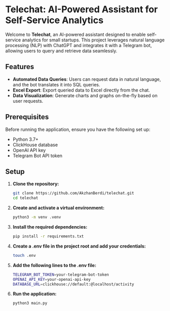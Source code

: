 # Telechat: AI-Powered Assistant for Self-Service Analytics

Welcome to **Telechat**, an AI-powered assistant designed to enable self-service analytics for small startups. This project leverages natural language processing (NLP) with ChatGPT and integrates it with a Telegram bot, allowing users to query and retrieve data seamlessly.

## Features

- **Automated Data Queries**: Users can request data in natural language, and the bot translates it into SQL queries.
- **Excel Export**: Export queried data to Excel directly from the chat.
- **Data Visualization**: Generate charts and graphs on-the-fly based on user requests.

## Prerequisites

Before running the application, ensure you have the following set up:

- Python 3.7+
- ClickHouse database
- OpenAI API key
- Telegram Bot API token

## Setup

1. **Clone the repository:**

   ```sh
   git clone https://github.com/AkzhanBerdi/telechat.git
   cd telechat

2. **Create and activate a virtual environment:**

   ```sh
   python3 -m venv .venv

3. **Install the required dependencies:**

   ```sh
   pip install -r requirements.txt

4. **Create a .env file in the project root and add your credentials:**

   ```sh
   touch .env

5. **Add the following lines to the .env file:**

   ```sh
   TELEGRAM_BOT_TOKEN=your-telegram-bot-token
   OPENAI_API_KEY=your-openai-api-key
   DATABASE_URL=clickhouse://default:@localhost/activity

6. **Run the application:**

   ```sh
   python3 main.py
